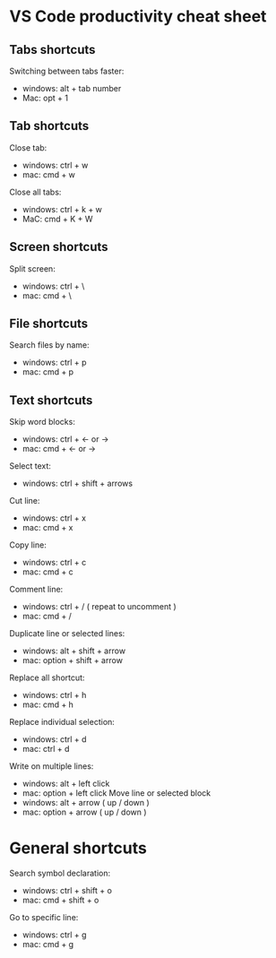 # VS Code productivity cheat sheet
## Tabs shortcuts
Switching between tabs faster:
  - windows: alt + tab number
  - Mac: opt + 1
## Tab shortcuts
Close tab:
  - windows: ctrl + w
  - mac: cmd + w
  
Close all tabs:
 - windows: ctrl + k + w
 - MaC: cmd + K + W
 
## Screen shortcuts
Split screen:
  - windows: ctrl + \
  - mac: cmd + \
  
## File shortcuts

Search files by name:
  - windows: ctrl + p
  - mac: cmd + p
  
## Text shortcuts
Skip word blocks:
  - windows: ctrl + <- or ->
  - mac: cmd + <- or ->

Select text:
  - windows: ctrl + shift + arrows

Cut line:
  - windows: ctrl + x
  - mac: cmd + x
  
Copy line:
  - windows: ctrl + c
  - mac: cmd + c
  
Comment line:
  - windows: ctrl + / ( repeat to uncomment )
  - mac: cmd + /
  
Duplicate line or selected lines:
  - windows: alt + shift + arrow
  - mac: option + shift + arrow
  
Replace all shortcut:
  - windows: ctrl + h
  - mac: cmd + h

Replace individual selection:
  - windows: ctrl + d
  - mac: ctrl + d

Write on multiple lines:
  - windows: alt + left click
  - mac: option + left click
Move line or selected block
  - windows: alt + arrow ( up / down )
  - mac: option + arrow ( up / down )

# General shortcuts
Search symbol declaration:
  - windows: ctrl + shift + o
  - mac: cmd + shift + o
  
Go to specific line:
  - windows: ctrl + g
  - mac: cmd + g
